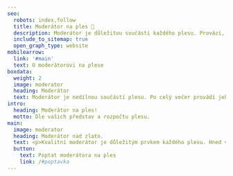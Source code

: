 ```yaml
---
seo:
  robots: index,follow
  title: Moderátor na ples 🎤
  description: Moderátor je důležitou součástí každého plesu. Provází, baví a informuje návštěvníky po celý večer. Najděme pro váš ples toho pravého moderátora.
  include_to_sitemap: true
  open_graph_type: website
mobilearrow:
  link: '#main'
  text: O moderátorovi na plese
boxdata:
  weight: 2
  image: moderator
  heading: Moderátor
  text: Moderátor je nedílnou součástí plesu. Po celý večer provádí jeho návštěvníky a je vaší pravou rukou v krizových situacích.
intro:
  heading: Moderátor na ples!
  motto: Dle vašich představ a rozpočtu plesu.
main: 
  image: moderator
  heading: Moderátor nad zlato.
  text: <p>Kvalitní moderátor je důležitým prvkem každého plesu. Hned vedle <a href="/na-ples/kapela/">kapely</a> s ním návštěvníci nejvíce interagují. Moderátorova tvář a hlas všechny po celý večer provádí. Musí umět podat vše tak, aby jej návštěvníci plesu sami chtěli poslouchat</p>
  button:
    text: Poptat moderátora na ples
    link: /#poptavka
---
```


